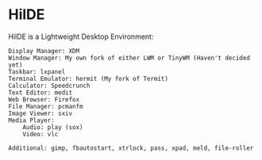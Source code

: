 # HilDE
HilDE is a Lightweight Desktop Environment:

	Display Manager: XDM
	Window Manager: My own fork of either LWM or TinyWM (Haven't decided yet)
	Taskbar: lxpanel
	Terminal Emulator: hermit (My fork of Termit)
	Calculator: Speedcrunch
	Text Editor: medit
	Web Browser: Firefox
	File Manager: pcmanfm
	Image Viewer: sxiv
	Media Player:
		Audio: play (sox)
		Video: vlc

	Additional: gimp, fbautostart, xtrlock, pass, xpad, meld, file-roller
